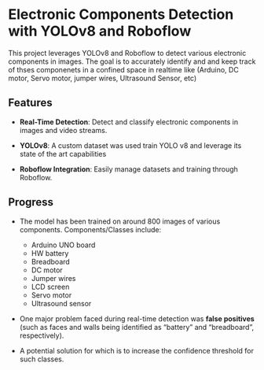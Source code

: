 # Electronic Components Detection with YOLOv8 and Roboflow

This project leverages YOLOv8 and Roboflow to detect various electronic components in images. The goal is to accurately identify and and keep track of thses componenets in a confined space in realtime like (Arduino, DC motor, Servo motor, jumper wires, Ultrasound Sensor, etc)

## Features

- **Real-Time Detection**: Detect and classify electronic components in images and video streams.

- **YOLOv8**: A custom dataset was used  train YOLO v8 and leverage its state of the art capabilities

- **Roboflow Integration**: Easily manage datasets and training through Roboflow.

## Progress

- The model has been trained on around 800 images of various components. Components/Classes include:
  - Arduino UNO board
  - HW battery
  - Breadboard
  - DC motor
  - Jumper wires
  - LCD screen
  - Servo motor
  - Ultrasound sensor

- One major problem faced during real-time detection was **false positives** (such as faces and walls being identified as “battery” and “breadboard”, respectively).

- A potential solution for which is to increase the confidence threshold for such classes.
